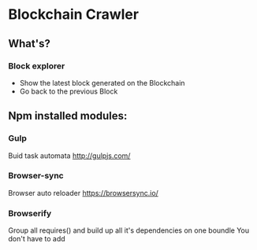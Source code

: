 # Blockchain Crawler

## What's?

### Block explorer
- Show the latest block generated on the Blockchain
- Go back to the previous Block

## Npm installed modules:

### Gulp
Buid task automata
http://gulpjs.com/

### Browser-sync
Browser auto reloader
https://browsersync.io/

### Browserify
Group all requires() and build up all it's dependencies on one boundle
You don't have to add <script> tags on your html (Only one for the bundle)
http://browserify.org/

### Babelify
Transpile ES6 to ES5 within Browserify.transform()
https://github.com/babel/babelify

### Gulp-sass
Generate CSS from SCSS within Gulp
https://github.com/dlmanning/gulp-sass

### Run-sequence
Run a sequence of gulp tasks in specefied order
https://github.com/OverZealous/run-sequence

### Del
Delete files and return promises
https://github.com/sindresorhus/del

### Vinyl-source-stream
Use text streams on gulp
https://github.com/hughsk/vinyl-source-stream

### jQuery
Js DOM operations
https://jquery.com/

### Underscore
Functional programming helper
http://underscorejs.org/

### Backbone
Provide structure for model, collections and more
http://backbonejs.org/

### Marionette (Backbone.Marionette)
Extends Views and collectionViews in Backbone structures
http://marionettejs.com/

### Babel-preset-es2015
Allow ES6 when browserify transpile with Babel-preset-es2015
https://github.com/babel/babel/tree/master/packages/babel-preset-es2015

### Stringify
Include html templates in javascript files
https://github.com/JohnPostlethwait/stringify
